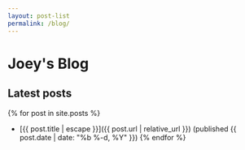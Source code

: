 ```yaml
---
layout: post-list
permalink: /blog/
---
```


Joey's Blog
===========

## Latest posts

{% for post in site.posts %}
* [{{ post.title | escape }}]({{ post.url | relative_url }}) <span>(published {{ post.date | date: "%b %-d, %Y" }})</span>
{% endfor %}
